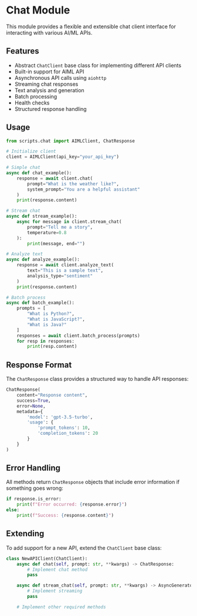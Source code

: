 # Chat Module

This module provides a flexible and extensible chat client interface for interacting with various AI/ML APIs.

## Features

- Abstract `ChatClient` base class for implementing different API clients
- Built-in support for AIML API
- Asynchronous API calls using `aiohttp`
- Streaming chat responses
- Text analysis and generation
- Batch processing
- Health checks
- Structured response handling

## Usage

```python
from scripts.chat import AIMLClient, ChatResponse

# Initialize client
client = AIMLClient(api_key="your_api_key")

# Simple chat
async def chat_example():
    response = await client.chat(
        prompt="What is the weather like?",
        system_prompt="You are a helpful assistant"
    )
    print(response.content)

# Stream chat
async def stream_example():
    async for message in client.stream_chat(
        prompt="Tell me a story",
        temperature=0.8
    ):
        print(message, end="")

# Analyze text
async def analyze_example():
    response = await client.analyze_text(
        text="This is a sample text",
        analysis_type="sentiment"
    )
    print(response.content)

# Batch process
async def batch_example():
    prompts = [
        "What is Python?",
        "What is JavaScript?",
        "What is Java?"
    ]
    responses = await client.batch_process(prompts)
    for resp in responses:
        print(resp.content)
```

## Response Format

The `ChatResponse` class provides a structured way to handle API responses:

```python
ChatResponse(
    content="Response content",
    success=True,
    error=None,
    metadata={
        'model': 'gpt-3.5-turbo',
        'usage': {
            'prompt_tokens': 10,
            'completion_tokens': 20
        }
    }
)
```

## Error Handling

All methods return `ChatResponse` objects that include error information if something goes wrong:

```python
if response.is_error:
    print(f"Error occurred: {response.error}")
else:
    print(f"Success: {response.content}")
```

## Extending

To add support for a new API, extend the `ChatClient` base class:

```python
class NewAPIClient(ChatClient):
    async def chat(self, prompt: str, **kwargs) -> ChatResponse:
        # Implement chat method
        pass

    async def stream_chat(self, prompt: str, **kwargs) -> AsyncGenerator[str, None]:
        # Implement streaming
        pass

    # Implement other required methods
```
